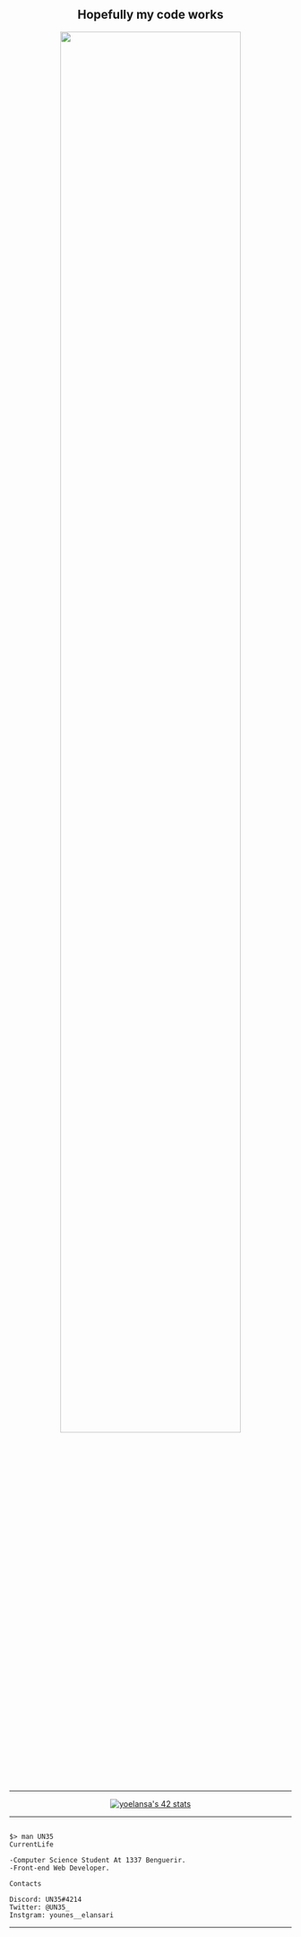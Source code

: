 <div align="center">
          <h2>Hopefully my code works</h2>
          <img width="80%" src="https://media.giphy.com/media/RbDKaczqWovIugyJmW/giphy.gif">
</div>

---


<div align="center">

[![yoelansa's 42 stats](https://badge42.vercel.app/api/v2/cldhgkdh900640gl92a3fc4ga/stats?cursusId=21&coalitionId=79)](https://github.com/JaeSeoKim/badge42)

</div>

---

```

$> man UN35
CurrentLife

-Computer Science Student At 1337 Benguerir.
-Front-end Web Developer.

Contacts

Discord: UN35#4214
Twitter: @UN35_
Instgram: younes__elansari

```
---
